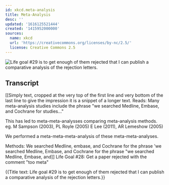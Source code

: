 ```yaml
---
id: xkcd.meta-analysis
title: Meta-Analysis
desc: ''
updated: '1616125521444'
created: '1415952000000'
sources:
  name: xkcd
  url: 'https://creativecommons.org/licenses/by-nc/2.5/'
  license: Creative Commons 2.5
---
```

![Life goal #29 is to get enough of them rejected that I can publish a comparative analysis of the rejection letters.](https://imgs.xkcd.com/comics/meta-analysis.png)

## Transcript
[[Simply text, cropped at the very top of the first line and very bottom of the last line to give the impression it is a snippet of a longer text. Reads: 
Many meta-analysis studies include the phrase "we searched Medline, Embase, and Cochrane for studies..."

This has led to meta-meta-analysses comparing meta-analysis methods.
eg. M Sampson (2003), PL Royle (2005)
E Lee (2011), AR Lemeshow (2005)

We performed a meta-meta-meta-analysis of these meta-meta-analyses.

Methods: We searched Medline, embase, and Cochrane for the phrase 'we searched Medline, Embase, and Cochrane for the phrase "we searched Medline, Embase, and]]
Life Goal #28: Get a paper rejected with the comment "too meta"


{{Title text: Life goal #29 is to get enough of them rejected that I can publish a comparative analysis of the rejection letters.}}
